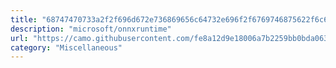 ```yaml
---
title: "68747470733a2f2f696d672e736869656c64732e696f2f6769746875622f6c6963656e73652f6d6963726f736f66742f6f6e6e7872756e74696d65"
description: "microsoft/onnxruntime"
url: "https://camo.githubusercontent.com/fe8a12d9e18006a7b2259bb0bda0639fb7445b09991304f6270daa62eb1bc498/68747470733a2f2f696d672e736869656c64732e696f2f6769746875622f6c6963656e73652f6d6963726f736f66742f6f6e6e7872756e74696d65"
category: "Miscellaneous"
---
```

